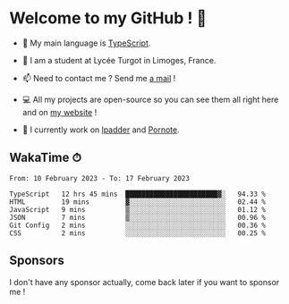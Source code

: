 # Welcome to my GitHub ! 🌃

- 🔭 My main language is [TypeScript](https://www.typescriptlang.org/).

- 🌱 I am a student at Lycée Turgot in Limoges, France.

- 📫 Need to contact me ? Send me <a href="mailto:mikkel@milescode.dev">a mail</a> !

- 💻 All my projects are open-source so you can see them all right here and on <a href="https://www.vexcited.ml">my website</a> !

- 👀 I currently work on [lpadder](https://github.com/Vexcited/lpadder) and [Pornote](https://github.com/Vexcited/Pornote).

## WakaTime ⏱

<!--START_SECTION:waka-->

```text
From: 10 February 2023 - To: 17 February 2023

TypeScript   12 hrs 45 mins  ███████████████████████▓░   94.33 %
HTML         19 mins         ▓░░░░░░░░░░░░░░░░░░░░░░░░   02.44 %
JavaScript   9 mins          ▒░░░░░░░░░░░░░░░░░░░░░░░░   01.12 %
JSON         7 mins          ▒░░░░░░░░░░░░░░░░░░░░░░░░   00.96 %
Git Config   2 mins          ░░░░░░░░░░░░░░░░░░░░░░░░░   00.36 %
CSS          2 mins          ░░░░░░░░░░░░░░░░░░░░░░░░░   00.25 %
```

<!--END_SECTION:waka-->

## Sponsors

I don't have any sponsor actually, come back later if you want to sponsor me !
